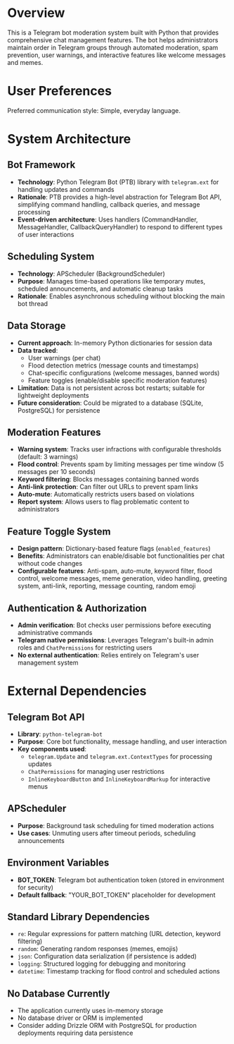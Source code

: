 # Overview

This is a Telegram bot moderation system built with Python that provides comprehensive chat management features. The bot helps administrators maintain order in Telegram groups through automated moderation, spam prevention, user warnings, and interactive features like welcome messages and memes.

# User Preferences

Preferred communication style: Simple, everyday language.

# System Architecture

## Bot Framework
- **Technology**: Python Telegram Bot (PTB) library with `telegram.ext` for handling updates and commands
- **Rationale**: PTB provides a high-level abstraction for Telegram Bot API, simplifying command handling, callback queries, and message processing
- **Event-driven architecture**: Uses handlers (CommandHandler, MessageHandler, CallbackQueryHandler) to respond to different types of user interactions

## Scheduling System
- **Technology**: APScheduler (BackgroundScheduler)
- **Purpose**: Manages time-based operations like temporary mutes, scheduled announcements, and automatic cleanup tasks
- **Rationale**: Enables asynchronous scheduling without blocking the main bot thread

## Data Storage
- **Current approach**: In-memory Python dictionaries for session data
- **Data tracked**:
  - User warnings (per chat)
  - Flood detection metrics (message counts and timestamps)
  - Chat-specific configurations (welcome messages, banned words)
  - Feature toggles (enable/disable specific moderation features)
- **Limitation**: Data is not persistent across bot restarts; suitable for lightweight deployments
- **Future consideration**: Could be migrated to a database (SQLite, PostgreSQL) for persistence

## Moderation Features
- **Warning system**: Tracks user infractions with configurable thresholds (default: 3 warnings)
- **Flood control**: Prevents spam by limiting messages per time window (5 messages per 10 seconds)
- **Keyword filtering**: Blocks messages containing banned words
- **Anti-link protection**: Can filter out URLs to prevent spam links
- **Auto-mute**: Automatically restricts users based on violations
- **Report system**: Allows users to flag problematic content to administrators

## Feature Toggle System
- **Design pattern**: Dictionary-based feature flags (`enabled_features`)
- **Benefits**: Administrators can enable/disable bot functionalities per chat without code changes
- **Configurable features**: Anti-spam, auto-mute, keyword filter, flood control, welcome messages, meme generation, video handling, greeting system, anti-link, reporting, message counting, random emoji

## Authentication & Authorization
- **Admin verification**: Bot checks user permissions before executing administrative commands
- **Telegram native permissions**: Leverages Telegram's built-in admin roles and `ChatPermissions` for restricting users
- **No external authentication**: Relies entirely on Telegram's user management system

# External Dependencies

## Telegram Bot API
- **Library**: `python-telegram-bot`
- **Purpose**: Core bot functionality, message handling, and user interaction
- **Key components used**:
  - `telegram.Update` and `telegram.ext.ContextTypes` for processing updates
  - `ChatPermissions` for managing user restrictions
  - `InlineKeyboardButton` and `InlineKeyboardMarkup` for interactive menus

## APScheduler
- **Purpose**: Background task scheduling for timed moderation actions
- **Use cases**: Unmuting users after timeout periods, scheduling announcements

## Environment Variables
- **BOT_TOKEN**: Telegram bot authentication token (stored in environment for security)
- **Default fallback**: "YOUR_BOT_TOKEN" placeholder for development

## Standard Library Dependencies
- `re`: Regular expressions for pattern matching (URL detection, keyword filtering)
- `random`: Generating random responses (memes, emojis)
- `json`: Configuration data serialization (if persistence is added)
- `logging`: Structured logging for debugging and monitoring
- `datetime`: Timestamp tracking for flood control and scheduled actions

## No Database Currently
- The application currently uses in-memory storage
- No database driver or ORM is implemented
- Consider adding Drizzle ORM with PostgreSQL for production deployments requiring data persistence